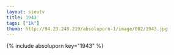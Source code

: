 ```yaml
--- 
layout: sieutv
title: 1943
tags: ["1k"]
thumb: http://94.23.248.219/absoluporn-1/image/002/1943.jpg
---
```

{% include absoluporn key="1943" %} 
